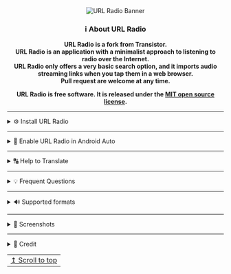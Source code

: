 <div align="center">
<img src="https://user-images.githubusercontent.com/15986930/230761898-a43b46df-39de-40f2-80d2-5b411f36f87c.png" alt="URL Radio Banner">

### ℹ️ About URL Radio
**URL Radio is a fork from Transistor.** <br>
**URL Radio is an application with a minimalist approach to listening to radio over the Internet.** <br>
**URL Radio only offers a very basic search option, and it imports audio streaming links when you tap them in a web browser.** <br>
**Pull request are welcome at any time.**<br>

**URL Radio is free software. It is released under the [MIT open source license](https://opensource.org/licenses/MIT).**
</div>

----------------------------------------

<details>
<summary>⚙️ Install URL Radio</summary>
<br>
<a href="https://github.com/jamal2362/URL-Radio/releases/latest"><img src="https://user-images.githubusercontent.com/15986930/229208526-e5a63be5-0d0b-48ab-a222-9f2f2faf0ee4.png" height="80px"></a>
<a href="https://apt.izzysoft.de/fdroid/index/apk/com.jamal2367.urlradio"><img src="https://user-images.githubusercontent.com/15986930/229206676-6dcb5180-68d6-4339-aa0c-b9a0a4eed71c.png" height="80px"></a>
</details>

----------------------------------------

<details>
<summary>🚗 Enable URL Radio in Android Auto</summary>
<br>
It is possible to use URL Radio on Android Auto if you have enabled unknown sources in Android Auto developer settings.

To enable:
- Go to Android Auto settings and tap Version about 10 times to enable developer settings.
- Tap on the hamburger menu on the top right and tap on Developer Settings.
- Enable unknown sources.

URL Radio should be available in Android Auto the next time you launch it.
</details>

----------------------------------------

<details>
<summary>🔠 Help to Translate</summary>
<br>

To help us translate URL Radio, press the image below.  
We would be very happy if you help us with the translation.

[<img src="https://user-images.githubusercontent.com/15986930/117266967-12c12380-ae56-11eb-8ae0-d7914c402e74.png" alt="Crowdin" height="60">](https://crowdin.com/project/url-radio)

[![Crowdin](https://badges.crowdin.net/url-radio/localized.svg)](https://crowdin.com/project/url-radio)
</details>

----------------------------------------

<details>
<summary>💡 Frequent Questions</summary>

Q: How can I add a radio station  
A: There are three ways to add a radio station to URL Radio: Use Search, add playlist file address (M3U, PLS), enter a raw stream address. The last way will not support the update feature.

-------------------------------------------------------------------------

Q: How does the update feature work?  
A: The update feature will try to fetch the current stream address of a station as well as the updated name and station image. The feature will not work for stations added via a raw stream address, or for stations imported from URL Radio v3.

-------------------------------------------------------------------------

Q: Where do the radio station search results come from?  
A: URL Radio searches the [radio-browser.info](http://www.radio-browser.info/) online database.  
You can help out the radio-browser.info community by [adding the missing station](http://www.radio-browser.info/gui/#!/add) to their database.
</details>

----------------------------------------

<details>
<summary>🔊 Supported formats</summary>
<br>

| Supported formats  | 🔊 |
| ------------------ | -- |
| AAC                | ✅ |
| AAC+               | ✅ |
| ASX                | ✅ |
| FLAC               | ✅ |
| M3U                | ✅ |
| M3U8               | ✅ |
| MP3                | ✅ |
| OGG                | ✅ |
| OPUS               | ✅ |
| PLS                | ✅ |
| HLS (Experimental) | ⚠️ |
</details>

----------------------------------------

<details>
<summary>📱 Screenshots</summary>
  <br>
<img src="https://user-images.githubusercontent.com/15986930/225977291-a47b1126-b9d5-44c2-acff-582def3605c4.png" alt="Screenshot" height="600"> 
  <br> 
  <br>
<img src="https://user-images.githubusercontent.com/15986930/225977296-2d15495e-6bdc-486c-ab63-560aec77db28.png" alt="Screenshot 1" height="600">  
  <br>
  <br>
<img src="https://user-images.githubusercontent.com/15986930/225977299-06c88ff6-bc2a-45ce-9401-7f2d4af6f103.png" alt="Screenshot 2" height="600">  
  <br>
  <br>
<img src="https://user-images.githubusercontent.com/15986930/225977303-c9020998-7945-4897-9d29-3a639770a953.png" alt="Screenshot 3" height="600">  
  <br>
  <br>
<img src="https://user-images.githubusercontent.com/15986930/225977307-569475a4-0d99-47b7-b88d-f837c7247f3b.png" alt="Screenshot 4" height="600">  
  <br>
  <br>
<img src="https://user-images.githubusercontent.com/15986930/225977309-9bf131ff-9e53-4492-856f-26ba013e691d.png" alt="Screenshot 5" height="600">  
  <br>
  <br>
<img src="https://user-images.githubusercontent.com/15986930/225977316-5132c64a-692f-4293-91cc-d006cafe1ceb.png" alt="Screenshot 6" height="600">  
  <br>
  <br>
<img src="https://user-images.githubusercontent.com/15986930/225977312-29c164a1-de21-4269-886d-846712b7f598.png" alt="Screenshot 7" height="600">   
  <br>
  <br>
<img src="https://user-images.githubusercontent.com/15986930/225977319-f3bde476-0c55-4d1e-a380-11d3b2d8a5d8.png" alt="Screenshot 8" height="600">  
  
</details>

----------------------------------------

<details>
<summary>📜️ Credit</summary>

Base app [Transistor ❤️](https://codeberg.org/y20k/transistor)
</details>

<div align="right">
<table><td>
<a href="#start-of-content">↥ Scroll to top</a>
</td></table>
</div>
